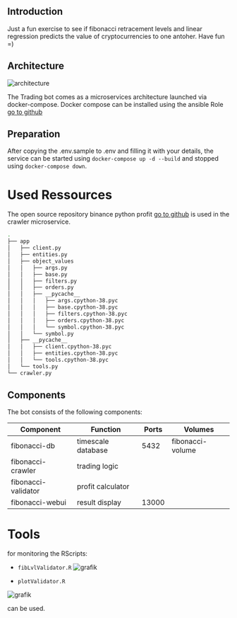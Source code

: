 ## Introduction
Just a fun exercise to see if fibonacci retracement levels and linear regression predicts the value of cryptocurrencies to one antoher. Have fun =) 

## Architecture

![architecture](https://user-images.githubusercontent.com/73387330/118108067-d6567000-b3df-11eb-8ad4-33075a3a6499.PNG)

The Trading bot comes as a microservices architecture launched via docker-compose.
Docker compose can be installed using the ansible Role 
[go to github](https://github.com/joengelh/ansible-kvm/tree/main/roles/docker-compose)

## Preparation
After copying the .env.sample to .env and filling it with your details,
the service can be started using ``docker-compose up -d --build``
and stopped using ``docker-compose down``.

# Used Ressources
The open source repository binance python profit
[go to github](https://github.com/UPetit/python-binance-profit)
is used in the crawler microservice.

```bash
.
├── app
│   ├── client.py
│   ├── entities.py
│   ├── object_values
│   │   ├── args.py
│   │   ├── base.py
│   │   ├── filters.py
│   │   ├── orders.py
│   │   ├── __pycache__
│   │   │   ├── args.cpython-38.pyc
│   │   │   ├── base.cpython-38.pyc
│   │   │   ├── filters.cpython-38.pyc
│   │   │   ├── orders.cpython-38.pyc
│   │   │   └── symbol.cpython-38.pyc
│   │   └── symbol.py
│   ├── __pycache__
│   │   ├── client.cpython-38.pyc
│   │   ├── entities.cpython-38.pyc
│   │   └── tools.cpython-38.pyc
│   └── tools.py
└── crawler.py
```

## Components

 The bot consists of the following components:

Component|Function|Ports|Volumes
---|---|---|---
fibonacci-db|timescale database|5432|fibonacci-volume
fibonacci-crawler|trading logic||
fibonacci-validator|profit calculator||
fibonacci-webui|result display|13000|

# Tools
for monitoring the RScripts:
* ``fibLvlValidator.R``
![grafik](https://user-images.githubusercontent.com/73387330/116047661-991a8000-a674-11eb-92c0-c537bc145512.png)

* ``plotValidator.R``

![grafik](https://user-images.githubusercontent.com/73387330/116047232-290bfa00-a674-11eb-9be0-ca638d47aed4.png)

can be used.

